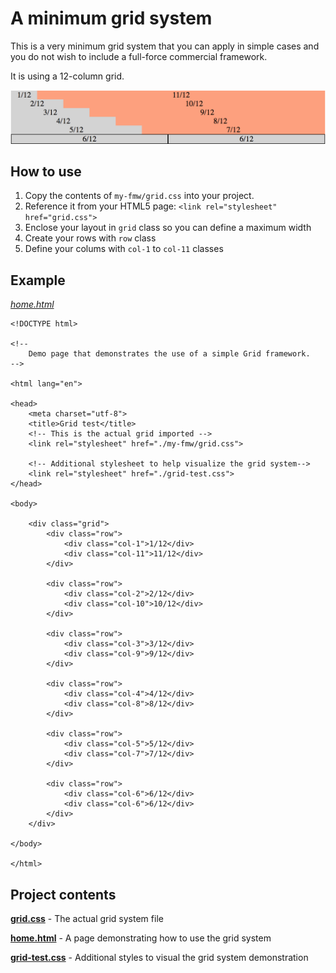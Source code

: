 # A minimum grid system

This is a very minimum grid system that you can apply in simple cases and you do not wish to include a full-force commercial framework.

It is using a 12-column grid.

![](./columns.png)

## How to use

1. Copy the contents of `my-fmw/grid.css` into your project.
1. Reference it from your HTML5 page: `<link rel="stylesheet" href="grid.css">`
1. Enclose your layout in `grid` class so you can define a maximum width
1. Create your rows with `row` class
1. Define your colums with `col-1` to `col-11` classes

## Example

_[home.html](./home.html)_

```
<!DOCTYPE html>

<!--
    Demo page that demonstrates the use of a simple Grid framework.
-->

<html lang="en">

<head>
    <meta charset="utf-8">
    <title>Grid test</title>
    <!-- This is the actual grid imported -->
    <link rel="stylesheet" href="./my-fmw/grid.css">

    <!-- Additional stylesheet to help visualize the grid system-->
    <link rel="stylesheet" href="./grid-test.css">
</head>

<body>

    <div class="grid">
        <div class="row">
            <div class="col-1">1/12</div>
            <div class="col-11">11/12</div>
        </div>

        <div class="row">
            <div class="col-2">2/12</div>
            <div class="col-10">10/12</div>
        </div>

        <div class="row">
            <div class="col-3">3/12</div>
            <div class="col-9">9/12</div>
        </div>

        <div class="row">
            <div class="col-4">4/12</div>
            <div class="col-8">8/12</div>
        </div>

        <div class="row">
            <div class="col-5">5/12</div>
            <div class="col-7">7/12</div>
        </div>

        <div class="row">
            <div class="col-6">6/12</div>
            <div class="col-6">6/12</div>
        </div>
    </div>

</body>

</html>
```

## Project contents

**[grid.css](./my-fmw/grid.css)** - The actual grid system file

**[home.html](./home.html)** - A page demonstrating how to use the grid system

**[grid-test.css](./grid-test.css)** - Additional styles to visual the grid system demonstration

